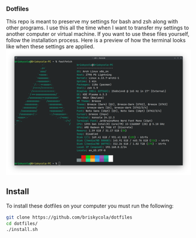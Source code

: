 ### Dotfiles

This repo is meant to preserve my settings for bash and zsh along with other programs.
I use this all the time when I want to transfer my settings to another computer
or virtual machine. If you want to use these files yourself, follow the installation process.
Here is a preview of how the terminal looks like when these settings are applied.
![Terminal](terminal.png)

## Install
To install these dotfiles on your computer you must run the following:
```bash
git clone https://github.com/briskycola/dotfiles
cd dotfiles/
./install.sh
```
